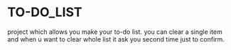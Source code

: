 # TO-DO_LIST
project which allows you make your to-do list. you can clear a single item and when u want to clear whole list it ask you second time just to confirm.
